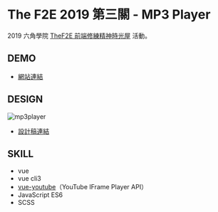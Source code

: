 # The F2E 2019 第三關 - MP3 Player

2019 六角學院 [TheF2E 前端修練精神時光屋](https://challenge.thef2e.com/) 活動。

## DEMO

- [網站連結](https://waveciou.github.io/vue-mp3player/dist/)

## DESIGN

![mp3player](https://waveciou.github.io/vue-mp3player/design.jpg "mp3player")

- [設計稿連結](https://challenge.thef2e.com/user/1871?schedule=3148#works-3148)

## SKILL

- vue
- vue cli3
- [vue-youtube](https://github.com/anteriovieira/vue-youtube)（YouTube IFrame Player API）
- JavaScript ES6
- SCSS